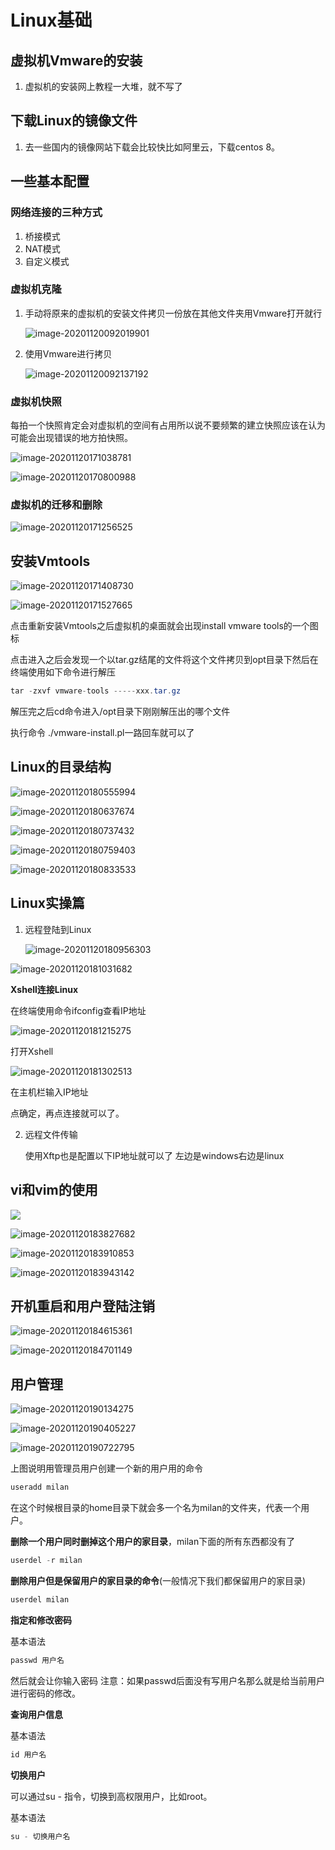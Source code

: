 # Linux基础

## 虚拟机Vmware的安装

1. 虚拟机的安装网上教程一大堆，就不写了

## 下载Linux的镜像文件

1. 去一些国内的镜像网站下载会比较快比如阿里云，下载centos 8。

## 一些基本配置

### 网络连接的三种方式

1. 桥接模式
2. NAT模式
3. 自定义模式

### 虚拟机克隆

1. 手动将原来的虚拟机的安装文件拷贝一份放在其他文件夹用Vmware打开就行

   ![image-20201120092019901](https://gitee.com/studylihai/pic-repository/raw/master/%5Cimg/20201120092027.png)

2. 使用Vmware进行拷贝

   ![image-20201120092137192](https://gitee.com/studylihai/pic-repository/raw/master/%5Cimg/20201120092137.png)

### 虚拟机快照

每拍一个快照肯定会对虚拟机的空间有占用所以说不要频繁的建立快照应该在认为可能会出现错误的地方拍快照。

![image-20201120171038781](https://gitee.com/studylihai/pic-repository/raw/master/%5Cimg/20201120171038.png)

![image-20201120170800988](https://gitee.com/studylihai/pic-repository/raw/master/%5Cimg/20201120170808.png)

### 虚拟机的迁移和删除

![image-20201120171256525](https://gitee.com/studylihai/pic-repository/raw/master/%5Cimg/20201120171256.png)

## 安装Vmtools

![image-20201120171408730](https://gitee.com/studylihai/pic-repository/raw/master/%5Cimg/20201120171408.png)

![image-20201120171527665](https://gitee.com/studylihai/pic-repository/raw/master/%5Cimg/20201120171527.png)

点击重新安装Vmtools之后虚拟机的桌面就会出现install vmware tools的一个图标

点击进入之后会发现一个以tar.gz结尾的文件将这个文件拷贝到opt目录下然后在终端使用如下命令进行解压

```java
tar -zxvf vmware-tools -----xxx.tar.gz
```

解压完之后cd命令进入/opt目录下刚刚解压出的哪个文件

执行命令 ./vmware-install.pl一路回车就可以了

## Linux的目录结构

![image-20201120180555994](https://gitee.com/studylihai/pic-repository/raw/master/%5Cimg/20201120180556.png)

![image-20201120180637674](https://gitee.com/studylihai/pic-repository/raw/master/%5Cimg/20201120180637.png)

![image-20201120180737432](https://gitee.com/studylihai/pic-repository/raw/master/%5Cimg/20201120180737.png)

![image-20201120180759403](https://gitee.com/studylihai/pic-repository/raw/master/%5Cimg/20201120180759.png)

![image-20201120180833533](https://gitee.com/studylihai/pic-repository/raw/master/%5Cimg/20201120180833.png)

## Linux实操篇

1. 远程登陆到Linux

   ![image-20201120180956303](https://gitee.com/studylihai/pic-repository/raw/master/%5Cimg/20201120180956.png)

![image-20201120181031682](https://gitee.com/studylihai/pic-repository/raw/master/%5Cimg/20201120181031.png)

**Xshell连接Linux**

在终端使用命令ifconfig查看IP地址

![image-20201120181215275](https://gitee.com/studylihai/pic-repository/raw/master/%5Cimg/20201120181215.png)

打开Xshell

![image-20201120181302513](https://gitee.com/studylihai/pic-repository/raw/master/%5Cimg/20201120181302.png)

在主机栏输入IP地址

点确定，再点连接就可以了。

2. 远程文件传输

   使用Xftp也是配置以下IP地址就可以了  左边是windows右边是linux

## vi和vim的使用

![](https://gitee.com/studylihai/pic-repository/raw/master/%5Cimg/20201120183702.png)

![image-20201120183827682](https://gitee.com/studylihai/pic-repository/raw/master/%5Cimg/20201120183827.png)

![image-20201120183910853](https://gitee.com/studylihai/pic-repository/raw/master/%5Cimg/20201120183911.png)

![image-20201120183943142](https://gitee.com/studylihai/pic-repository/raw/master/%5Cimg/20201120183943.png)

## 开机重启和用户登陆注销

![image-20201120184615361](https://gitee.com/studylihai/pic-repository/raw/master/%5Cimg/20201120184615.png)

![image-20201120184701149](https://gitee.com/studylihai/pic-repository/raw/master/%5Cimg/20201120184701.png)

## 用户管理

![image-20201120190134275](https://gitee.com/studylihai/pic-repository/raw/master/%5Cimg/20201120190141.png)

![image-20201120190405227](https://gitee.com/studylihai/pic-repository/raw/master/%5Cimg/20201120190405.png)

![image-20201120190722795](https://gitee.com/studylihai/pic-repository/raw/master/%5Cimg/20201120190722.png)

上图说明用管理员用户创建一个新的用户用的命令

```java
useradd milan
```

在这个时候根目录的home目录下就会多一个名为milan的文件夹，代表一个用户。

**删除一个用户同时删掉这个用户的家目录**，milan下面的所有东西都没有了

```java
userdel -r milan
```

**删除用户但是保留用户的家目录的命令**(一般情况下我们都保留用户的家目录)

```java
userdel milan
```

**指定和修改密码**

基本语法

```java
passwd 用户名
```

然后就会让你输入密码  注意：如果passwd后面没有写用户名那么就是给当前用户进行密码的修改。

**查询用户信息**

基本语法

```java
id 用户名
```

**切换用户**

可以通过su - 指令，切换到高权限用户，比如root。

基本语法

```java
su - 切换用户名
```

